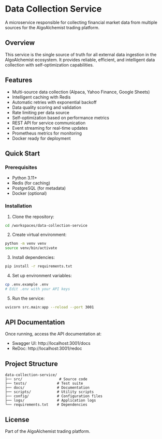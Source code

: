 # Data Collection Service

A microservice responsible for collecting financial market data from multiple sources for the AlgoAlchemist trading platform.

## Overview

This service is the single source of truth for all external data ingestion in the AlgoAlchemist ecosystem. It provides reliable, efficient, and intelligent data collection with self-optimization capabilities.

## Features

- Multi-source data collection (Alpaca, Yahoo Finance, Google Sheets)
- Intelligent caching with Redis
- Automatic retries with exponential backoff
- Data quality scoring and validation
- Rate limiting per data source
- Self-optimization based on performance metrics
- REST API for service communication
- Event streaming for real-time updates
- Prometheus metrics for monitoring
- Docker ready for deployment

## Quick Start

### Prerequisites

- Python 3.11+
- Redis (for caching)
- PostgreSQL (for metadata)
- Docker (optional)

### Installation

1. Clone the repository:
```bash
cd /workspaces/data-collection-service
```

2. Create virtual environment:
```bash
python -m venv venv
source venv/bin/activate
```

3. Install dependencies:
```bash
pip install -r requirements.txt
```

4. Set up environment variables:
```bash
cp .env.example .env
# Edit .env with your API keys
```

5. Run the service:
```bash
uvicorn src.main:app --reload --port 3001
```

## API Documentation

Once running, access the API documentation at:
- Swagger UI: http://localhost:3001/docs
- ReDoc: http://localhost:3001/redoc

## Project Structure

```
data-collection-service/
├── src/                 # Source code
├── tests/              # Test suite
├── docs/               # Documentation
├── scripts/            # Utility scripts
├── config/             # Configuration files
├── logs/               # Application logs
└── requirements.txt    # Dependencies
```

## License

Part of the AlgoAlchemist trading platform.
